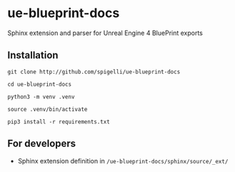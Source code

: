 # ue-blueprint-docs
Sphinx extension and parser for Unreal Engine 4 BluePrint exports
## Installation
`git clone http://github.com/spigelli/ue-blueprint-docs`

`cd ue-blueprint-docs`

`python3 -m venv .venv`

`source .venv/bin/activate`

`pip3 install -r requirements.txt`

## For developers

- Sphinx extension definition in `/ue-blueprint-docs/sphinx/source/_ext/`
